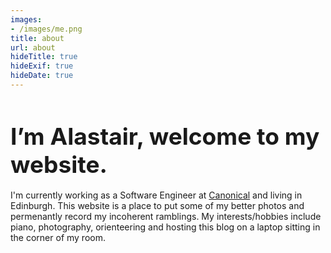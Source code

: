 ```yaml
---
images:
- /images/me.png
title: about
url: about
hideTitle: true
hideExif: true
hideDate: true
---
```


<div align="left-aligned">
	<h2 style="font-size: 2.65em; margin-bottom: .5em"> I’m Alastair, welcome to my website.</h2>
	<p style="margin-bottom: .5em"> I'm currently working as a Software Engineer at <a href="https://canonical.com/">Canonical</a> and living in Edinburgh. This website is a place to put some of my better photos and permenantly record my incoherent ramblings. My interests/hobbies include piano, photography, orienteering and hosting this blog on a laptop sitting in the corner of my room.</p>
<!-- <a target="_blank" href="https://aflynn.uk/tags/art/" style="color: var(--main);" onmouseover="this.style.color='var(--dark)'" onmouseout="this.style.color='var(--main)'">art</a>
	<div class="row">
		<div class="column">
			<h5>I enjoy...</h5>
			<ul>
				<li>Cheese Boards</li>
			</ul>
		</div>
		<div class="column">
			<h5>I’m learning...</h5>
			<ul>
				<li>Spanish</li>
			</ul>
		</div>
	</div>  -->
</div>
